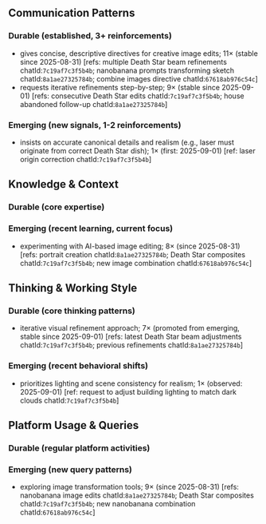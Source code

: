 ## Communication Patterns
### Durable (established, 3+ reinforcements)
- gives concise, descriptive directives for creative image edits; 11× (stable since 2025-08-31) [refs: multiple Death Star beam refinements chatId:`7c19af7c3f5b4b`; nanobanana prompts transforming sketch chatId:`8a1ae27325784b`; combine images directive chatId:`67618ab976c54c`]
- requests iterative refinements step-by-step; 9× (stable since 2025-09-01) [refs: consecutive Death Star edits chatId:`7c19af7c3f5b4b`; house abandoned follow-up chatId:`8a1ae27325784b`]

### Emerging (new signals, 1-2 reinforcements)
- insists on accurate canonical details and realism (e.g., laser must originate from correct Death Star dish); 1× (first: 2025-09-01) [ref: laser origin correction chatId:`7c19af7c3f5b4b`]

## Knowledge & Context
### Durable (core expertise)

### Emerging (recent learning, current focus)
- experimenting with AI-based image editing; 8× (since 2025-08-31) [refs: portrait creation chatId:`8a1ae27325784b`; Death Star composites chatId:`7c19af7c3f5b4b`; new image combination chatId:`67618ab976c54c`]

## Thinking & Working Style
### Durable (core thinking patterns)
- iterative visual refinement approach; 7× (promoted from emerging, stable since 2025-09-01) [refs: latest Death Star beam adjustments chatId:`7c19af7c3f5b4b`; previous refinements chatId:`8a1ae27325784b`]

### Emerging (recent behavioral shifts)
- prioritizes lighting and scene consistency for realism; 1× (observed: 2025-09-01) [ref: request to adjust building lighting to match dark clouds chatId:`7c19af7c3f5b4b`]

## Platform Usage & Queries
### Durable (regular platform activities)

### Emerging (new query patterns)
- exploring image transformation tools; 9× (since 2025-08-31) [refs: nanobanana image edits chatId:`8a1ae27325784b`; Death Star composites chatId:`7c19af7c3f5b4b`; new nanobanana combination chatId:`67618ab976c54c`]